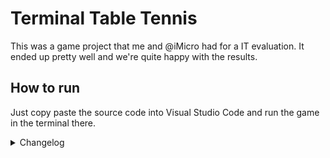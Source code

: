# Terminal Table Tennis
This was a game project that me and @iMicro had for a IT evaluation. It ended up pretty well and we're quite happy with the results.
## How to run
Just copy paste the source code into Visual Studio Code and run the game in the terminal there.
<details>
<summary>Changelog</summary>

## 1.0.0

- Official release!

</details>
